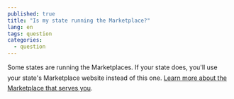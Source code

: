 ```yaml
---
published: true
title: "Is my state running the Marketplace?"
lang: en
tags: question
categories:
  - question
---
```


Some states are running the Marketplaces. If your state does, you'll use your state's Marketplace website instead of this one. [Learn more about the Marketplace that serves you](/what-is-the-marketplace-in-my-state).
